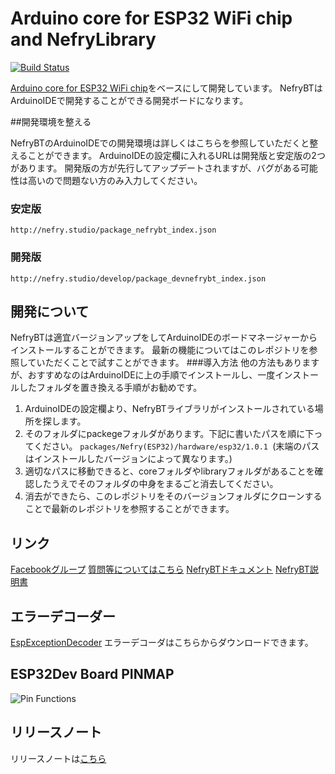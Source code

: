 # Arduino core for ESP32 WiFi chip and NefryLibrary
[![Build Status](https://travis-ci.org/Nefry-Community/arduino-esp32.svg?branch=master)](https://travis-ci.org/Nefry-Community/arduino-esp32)

[Arduino core for ESP32 WiFi chip](https://github.com/espressif/arduino-esp32)をベースにして開発しています。
NefryBTはArduinoIDEで開発することができる開発ボードになります。

##開発環境を整える

NefryBTのArduinoIDEでの開発環境は詳しくはこちらを参照していただくと整えることができます。
ArduinoIDEの設定欄に入れるURLは開発版と安定版の2つがあります。
開発版の方が先行してアップデートされますが、バグがある可能性は高いので問題ない方のみ入力してください。

### 安定版

```
http://nefry.studio/package_nefrybt_index.json
```

### 開発版

```
http://nefry.studio/develop/package_devnefrybt_index.json
```


## 開発について
NefryBTは適宜バージョンアップをしてArduinoIDEのボードマネージャーからインストールすることができます。
最新の機能についてはこのレポジトリを参照していただくことで試すことができます。
###導入方法
他の方法もありますが、おすすめなのはArduinoIDEに上の手順でインストールし、一度インストールしたフォルダを置き換える手順がお勧めです。
1. ArduinoIDEの設定欄より、NefryBTライブラリがインストールされている場所を探します。
2. そのフォルダにpackegeフォルダがあります。下記に書いたパスを順に下ってください。
```packages/Nefry(ESP32)/hardware/esp32/1.0.1 ```(末端のパスはインストールしたバージョンによって異なります。)
3. 適切なパスに移動できると、coreフォルダやlibraryフォルダがあることを確認したうえでそのフォルダの中身をまるごと消去してください。
4. 消去ができたら、このレポジトリをそのバージョンフォルダにクローンすることで最新のレポジトリを参照することができます。

## リンク

[Facebookグループ](https://www.facebook.com/nefrystudio/)
[質問等についてはこちら](https://teratail.com/tags/Nefry)
[NefryBTドキュメント](https://dotstud.io/docs/nefrybt/)
[NefryBT説明書](https://drive.google.com/file/d/0B_mvDQF8yaQRLVprUHl4WTFLWVE/view)

## エラーデコーダー

[EspExceptionDecoder](https://github.com/me-no-dev/EspExceptionDecoder) エラーデコーダはこちらからダウンロードできます。

## ESP32Dev Board PINMAP

![Pin Functions](https://nefry.studio/img/nefrybt_pinmap.png)

## リリースノート

リリースノートは[こちら](https://github.com/Nefry-Community/arduino-esp32/blob/master/release%20note.md)